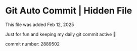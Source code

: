 # Git Auto Commit | Hidden File

This file was added Feb 12, 2025

Just for fun and keeping my daily git commit active 🤪

commit number: 2889502
